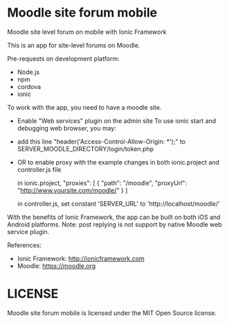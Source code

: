 Moodle site forum mobile
==============================

Moodle site level forum on mobile with Ionic Framework

This is an app for site-level forums on Moodle.

Pre-requests on development platform:
- Node.js
- npm
- cordova
- ionic

To work with the app, you need to have a moodle site. 
- Enable "Web services" plugin on the admin site
To use ionic start and debugging web browser, you may:
- add this line "header('Access-Control-Allow-Origin: *');" to SERVER_MOODLE_DIRECTORY/login/token.php
- OR to enable proxy with the example changes in both ionic.project and controller.js file

  in ionic.project,
  "proxies": [
    {
      "path": "/moodle",
      "proxyUrl": "http://www.yoursite.com/moodle/"
    }
  ]

  in controller.js,
  set constant 'SERVER_URL' to 'http://localhost/moodle/'

With the benefits of Ionic Framework, the app can be built on both iOS and Android platforms.
Note: post replying is not support by native Moodle web service plugin.

References:
- Ionic Framework: http://ionicframework.com
- Moodle: https://moodle.org

LICENSE
==============================
Moodle site forum mobile is licensed under the MIT Open Source license.
